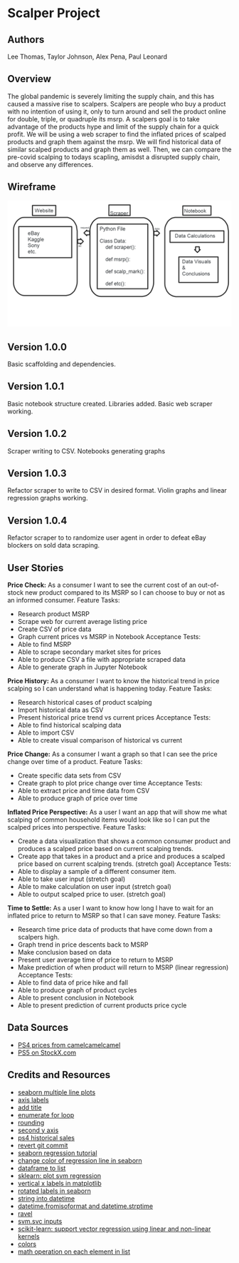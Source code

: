 # Scalper Project

## Authors

Lee Thomas, Taylor Johnson, Alex Pena, Paul Leonard

## Overview

The global pandemic is severely limiting the supply chain, and this has caused a massive rise to scalpers. Scalpers are people who buy a product with no intention of using it, only to turn around and sell the product online for double, triple, or quadruple its msrp. A scalpers goal is to take advantage of the products hype and limit of the supply chain for a quick profit. We will be using a web scraper to find the inflated prices of scalped products and graph them against the msrp. We will find historical data of similar scalped products and graph them as well. Then, we can compare the pre-covid scalping to todays scapling, amisdst a disrupted supply chain, and observe any differences.

## Wireframe

![Scalper Wireframe](assets/scalper-wireframe.png)

## Version 1.0.0

Basic scaffolding and dependencies.

## Version 1.0.1

Basic notebook structure created. Libraries added. Basic web scraper working.

## Version 1.0.2

Scraper writing to CSV. Notebooks generating graphs

## Version 1.0.3

Refactor scraper to write to CSV in desired format. Violin graphs and linear regression graphs working.

## Version 1.0.4

Refactor scraper to to randomize user agent in order to defeat eBay blockers on sold data scraping.

## User Stories

**Price Check:**
As a consumer I want to see the current cost of an out-of-stock new product compared to its MSRP so I can choose to buy or not as an informed consumer.
Feature Tasks:

- Research product MSRP
- Scrape web for current average listing price
- Create CSV of price data
- Graph current prices vs MSRP in Notebook
Acceptance Tests:
- Able to find MSRP
- Able to scrape secondary market sites for prices
- Able to produce CSV a file with appropriate scraped data
- Able to generate graph in Jupyter Notebook

**Price History:**
As a consumer I want to know the historical trend in price scalping so I can understand what is happening today.
Feature Tasks:

- Research historical cases of product scalping
- Import historical data as CSV
- Present historical price trend vs current prices
Acceptance Tests:
- Able to find historical scalping data
- Able to import CSV
- Able to create visual comparison of historical vs current

**Price Change:**
As a consumer I want a graph so that I can see the price change over time of a product.
Feature Tasks:

- Create specific data sets from CSV
- Create graph to plot price change over time
Acceptance Tests:
- Able to extract price and time data from CSV
- Able to produce graph of price over time

**Inflated Price Perspective:**
As a user I want an app that will show me what scalping of common household items would look like so I can put the scalped prices into perspective.
Feature Tasks:

- Create a data visualization that shows a common consumer product and produces a scalped price based on current scalping trends.
- Create app that takes in a product and a price and produces a scalped price based on current scalping trends. (stretch goal)
Acceptance Tests:
- Able to display a sample of a different consumer item.
- Able to take user input (stretch goal)
- Able to make calculation on user input (stretch goal)
- Able to output scalped price to user. (stretch goal)

**Time to Settle:**
As a user I want to know how long I have to wait for an inflated price to return to MSRP so that I can save money.
Feature Tasks:

- Research time price data of products that have come down from a scalpers high.
- Graph trend in price descents back to MSRP
- Make conclusion based on data
- Present user average time of price to return to MSRP
- Make prediction of when product will return to MSRP (linear regression)
Acceptance Tests:
- Able to find data of price hike and fall
- Able to produce graph of product cycles
- Able to present conclusion in Notebook
- Able to present prediction of current products price cycle



## Data Sources
- [PS4 prices from camelcamelcamel](https://camelcamelcamel.com/PlayStation-4-Console/product/B00BGA9WK2?__cf_chl_jschl_tk__=8155a104c8d4bb2508a0acb50547d98736bd3348-1607377073-0-AbWXxCNwDvK7SQalO9hGORBG3Jd8kE_pyoX04gPfCaeBS7bAo8yjmFsL6mflW4tzVR2gfMWn2XpgFIIg1Kr-7myrKc9Gq3R68FwKZ4HpfkXwr8xIXZEEXtDMW5q_dSl5QOZdLwV_G_ttjSaeqg0b-RjCgNcqjktAPlU-03Z4-1a48-YyfG_YlCljh_F5sWcCbT0kn9hW4ZiXIFhD_1XuMkfTo3m8MUrB32sgs0EOqI2zzbt2FRaxGsBzonCRC5q8m9F6T4hqDmFdQKWyskrST8EyJSg1gcVzlIRCYxqaxg964g8IIhe9HpS3jHRwU2WXZu2r4aTI_g9SQk88dnDu8rruGujWYZB5BJKXNJI65QuL975LWxbdhYlP7usxFW8aM028XjHb6-mioxaW5AY_piYhAvxrGCcIDt7QffG74Wd5)
- [PS5 on StockX.com](https://stockx.com/sony-ps5-playstation-5-digital-edition-console-white)


## Credits and Resources
- [seaborn multiple line plots](https://towardsdatascience.com/a-step-by-step-guide-for-creating-advanced-python-data-visualizations-with-seaborn-matplotlib-1579d6a1a7d0)
- [axis labels](https://www.kite.com/python/answers/how-to-label-axes-in-a-seaborn-bar-plot-in-python)
- [add title](https://stackoverflow.com/questions/42406233/how-to-add-title-to-seaborn-boxplot)
- [enumerate for loop](https://treyhunner.com/2016/04/how-to-loop-with-indexes-in-python/)
- [rounding](https://pandas.pydata.org/pandas-docs/stable/reference/api/pandas.DataFrame.round.html)
- [second y axis](https://cmdlinetips.com/2019/10/how-to-make-a-plot-with-two-different-y-axis-in-python-with-matplotlib/)
- [ps4 historical sales](https://www.sie.com/en/corporate/data.html)
- [revert git commit](https://opensource.com/article/18/6/git-reset-revert-rebase-commands)
- [seaborn regression tutorial](https://seaborn.pydata.org/tutorial/regression.html)
- [change color of regression line in seaborn](https://stackoverflow.com/questions/35827268/how-to-change-the-line-color-in-seaborn-lmplot)
- [dataframe to list](https://stackoverflow.com/questions/22341271/get-list-from-pandas-dataframe-column)
- [sklearn: plot svm regression](https://scikit-learn.org/stable/auto_examples/svm/plot_svm_regression.html)
- [vertical x labels in matplotlib](https://matplotlib.org/3.1.1/gallery/ticks_and_spines/ticklabels_rotation.html)
- [rotated labels in seaborn](https://stackoverflow.com/questions/26540035/rotate-label-text-in-seaborn-factorplot)
- [string into datetime](https://stackoverflow.com/questions/466345/converting-string-into-datetime)
- [datetime.fromisoformat and datetime.strptime](https://docs.python.org/3/library/datetime.html#datetime.datetime.strptime)
- [ravel](https://www.javatpoint.com/numpy-ravel#:~:text=numpy.-,ravel()%20in%20Python,source%20array%20or%20input%20array.)
- [svm.svc inputs](https://scikit-learn.org/stable/modules/generated/sklearn.svm.LinearSVC.html#sklearn.svm.LinearSVC.fit)
- [scikit-learn: support vector regression using linear and non-linear kernels](https://scikit-learn.org/stable/auto_examples/svm/plot_svm_regression.html)
- [colors](https://matplotlib.org/3.3.3/tutorials/colors/colors.html)
- [math operation on each element in list](https://stackoverflow.com/questions/8244915/how-do-you-divide-each-element-in-a-list-by-an-int)